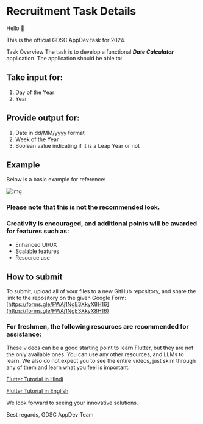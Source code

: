 # Recruitment Task Details

Hello 👋

This is the official GDSC AppDev task for 2024.

Task Overview
The task is to develop a functional **_Date Calculator_** application. The application should be able to:


## Take input for:

1. Day of the Year
2. Year


## Provide output for:

1. Date in dd/MM/yyyy format
2. Week of the Year
3. Boolean value indicating if it is a Leap Year or not


## Example
Below is a basic example for reference:

![img](https://github.com/user-attachments/assets/62fee4c2-e29a-47aa-904d-c85009040caf)


### Please note that this is not the recommended look.
### Creativity is encouraged, and additional points will be awarded for features such as:

- Enhanced UI/UX
- Scalable features
- Resource use

## How to submit
To submit, upload all of your files to a new GitHub repository, and share the link to the repository on the given Google Form:
[https://forms.gle/FWAj1NgE3XkyX8H16](https://forms.gle/FWAj1NgE3XkyX8H16)

### For freshmen, the following resources are recommended for assistance:
These videos can be a good starting point to learn Flutter, but they are not the only available ones. You can use any other resources, and LLMs to learn. We also do not expect you to see the entire videos, just skim through any of them and learn what you feel is important.

[Flutter Tutorial in Hindi](https://www.youtube.com/watch?v=jYoALeP3eH8)

[Flutter Tutorial in English](https://www.youtube.com/watch?v=CD1Y2DmL5JM)


We look forward to seeing your innovative solutions.

Best regards,
GDSC AppDev Team


